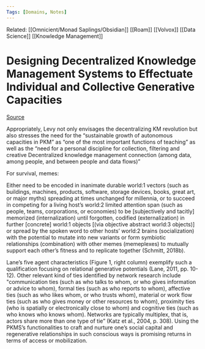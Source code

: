 ```yaml
---
Tags: [Domains, Notes]
---
```

Related: [[Omnicient/Monad Saplings/Obsidian]] [[Roam]] [[Volvox]] [[Data Science]] [[Knowledge Management]]
# Designing Decentralized Knowledge Management Systems to Effectuate Individual and Collective Generative Capacities

[Source](https://www.researchgate.net/publication/334523656_Designing_Decentralized_Knowledge_Management_Systems_to_Effectuate_Individual_and_Collective_Generative_Capacities)

Appropriately, Levy not only envisages the decentralizing KM revolution but also stresses the need for the “sustainable growth of autonomous capacities in PKM” as “one of the most important functions of teaching” as well as the “need for a personal discipline for collection, filtering and creative Decentralized knowledge management connection (among data, among people, and between people and data flows)” 

For survival, memes:

Either need to be encoded in inanimate durable world:1 vectors (such as buildings, machines, products, software, storage devices, books, great art, or major myths) spreading at times unchanged for millennia, or to succeed in competing for a living host’s world:2 limited attention span (such as people, teams, corporations, or economies) to be [subjectively and tacitly] memorized (internalization) until forgotten, codified (externalization) in further [concrete] world:1 objects [(via objective abstract world:3 objects)] or spread by the spoken word to other hosts’ world:2 brains (socialization) with the potential to mutate into new variants or form symbiotic relationships (combination) with other memes (memeplexes) to mutually support each other’s fitness and to replicate together (Schmitt, 2018b).

Lane’s five agent characteristics (Figure 1, right column) exemplify such a qualification focusing on relational generative potentials (Lane, 2011, pp. 10-12). Other relevant kind of ties identified by network research include "communication ties (such as who talks to whom, or who gives information or advice to whom), formal ties (such as who reports to whom), affective ties (such as who likes whom, or who trusts whom), material or work flow ties (such as who gives money or other resources to whom), proximity ties (who is spatially or electronically close to whom) and cognitive ties (such as who knows who knows whom). Networks are typically multiplex, that is, actors share more than one type of tie” (Katz et al., 2004, p. 308). Using the PKMS’s functionalities to craft and nurture one’s social capital and regenerative relationships in such conscious ways is promising returns in terms of access or mobilization.
